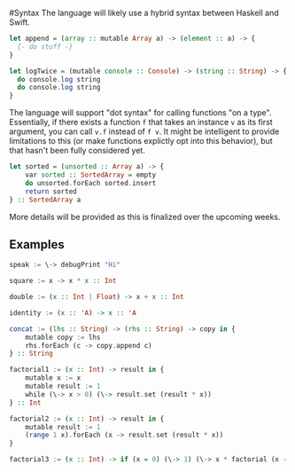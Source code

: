 #Syntax 
The language will likely use a hybrid syntax between Haskell and Swift.

```haskell
let append = (array :: mutable Array a) -> (element :: a) -> {
  {- do stuff -}
}
```

```haskell
let logTwice = (mutable console :: Console) -> (string :: String) -> {
  do console.log string
  do console.log string
}
```

The language will support "dot syntax" for calling functions "on a type". Essentially, if there exists a function `f` that takes an instance `v` as its first argument, you can call `v.f` instead of `f v`. It might be intelligent to provide limitations to this (or make functions explictly opt into this behavior), but that hasn't been fully considered yet.

```haskell
let sorted = (unsorted :: Array a) -> {
	var sorted :: SortedArray = empty
	do unsorted.forEach sorted.insert
	return sorted
} :: SortedArray a

```

More details will be provided as this is finalized over the upcoming weeks.

## Examples

```haskell
speak := \-> debugPrint "Hi"

square := x -> x * x :: Int

double := (x :: Int | Float) -> x + x :: Int

identity := (x :: 'A) -> x :: 'A

concat := (lhs :: String) -> (rhs :: String) -> copy in {
	mutable copy := lhs
	rhs.forEach (c -> copy.append c)
} :: String

factorial1 := (x :: Int) -> result in {
	mutable x := x
	mutable result := 1
	while (\-> x > 0) (\-> result.set (result * x))
} :: Int

factorial2 := (x :: Int) -> result in {
	mutable result := 1
	(range 1 x).forEach (x -> result.set (result * x))
}

factorial3 := (x :: Int) -> if (x = 0) (\-> 1) (\-> x * factorial (x - 1))
```
